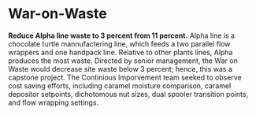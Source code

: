 # War-on-Waste
<b>Reduce Alpha line waste to 3 percent from 11 percent.</b>
Alpha line is a chocolate turtle mannufactering line, which feeds a two parallel flow wrappers and one handpack line. Relative to other plants lines, Alpha produces the most waste. Directed by senior management,  the War on Waste would decrease site waste below 3 percent; hence, this was a capstone project.
The Continious Imporvement team seeked to observe cost saving efforts, including caramel moisture comparison, caramel depositor setpoints, dichotomous nut sizes, dual spooler transition points, and flow wrapping settings.
